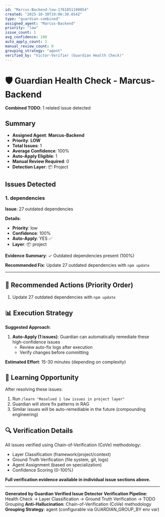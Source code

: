```yaml
---
id: "Marcus-Backend-low-1761851190054"
created: "2025-10-30T19:06:30.054Z"
type: "guardian-combined"
assigned_agent: "Marcus-Backend"
priority: "low"
issue_count: 1
avg_confidence: 100
auto_apply_count: 1
manual_review_count: 0
grouping_strategy: "agent"
verified_by: "Victor-Verifier (Guardian Health Check)"
---
```


# 🛡️ Guardian Health Check - Marcus-Backend

**Combined TODO**: 1 related issue detected

## Summary

- **Assigned Agent**: **Marcus-Backend**
- **Priority**: **LOW**
- **Total Issues**: 1
- **Average Confidence**: 100%
- **Auto-Apply Eligible**: 1
- **Manual Review Required**: 0
- **Detection Layer**: 📦 Project

## Issues Detected

### 1. dependencies

**Issue**: 27 outdated dependencies

**Details**:
- **Priority**: low
- **Confidence**: 100%
- **Auto-Apply**: YES ✅
- **Layer**: 📦 project

**Evidence Summary**: ✓ Outdated dependencies present (100%)

**Recommended Fix**: Update 27 outdated dependencies with `npm update`

---

## 🎯 Recommended Actions (Priority Order)

1. Update 27 outdated dependencies with `npm update`

## 📊 Execution Strategy

**Suggested Approach**:

1. **Auto-Apply (1 issues)**: Guardian can automatically remediate these high-confidence issues
   - Review auto-fix logs after execution
   - Verify changes before committing


**Estimated Effort**: 15-30 minutes (depending on complexity)

## 🧠 Learning Opportunity

After resolving these issues:
1. Run `/learn "Resolved 1 low issues in project layer"`
2. Guardian will store fix patterns in RAG
3. Similar issues will be auto-remediable in the future (compounding engineering)

## 🔍 Verification Details

All issues verified using Chain-of-Verification (CoVe) methodology:
- Layer Classification (framework/project/context)
- Ground Truth Verification (file system, git, logs)
- Agent Assignment (based on specialization)
- Confidence Scoring (0-100%)

**Full verification evidence available in individual issue sections above.**

---

**Generated by Guardian Verified Issue Detector**
**Verification Pipeline**: Health Check → Layer Classification → Ground Truth Verification → TODO Grouping
**Anti-Hallucination**: Chain-of-Verification (CoVe) methodology
**Grouping Strategy**: agent (configurable via GUARDIAN_GROUP_BY env var)
